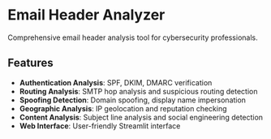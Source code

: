 # Email Header Analyzer

Comprehensive email header analysis tool for cybersecurity professionals.

## Features

- **Authentication Analysis**: SPF, DKIM, DMARC verification
- **Routing Analysis**: SMTP hop analysis and suspicious routing detection  
- **Spoofing Detection**: Domain spoofing, display name impersonation
- **Geographic Analysis**: IP geolocation and reputation checking
- **Content Analysis**: Subject line analysis and social engineering detection
- **Web Interface**: User-friendly Streamlit interface


